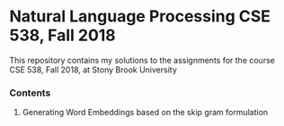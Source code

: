 # Natural Language Processing CSE 538, Fall 2018
This repository contains my solutions to the assignments for the course CSE 538, Fall 2018, at Stony Brook University 

### Contents
1. Generating Word Embeddings based on the skip gram formulation
